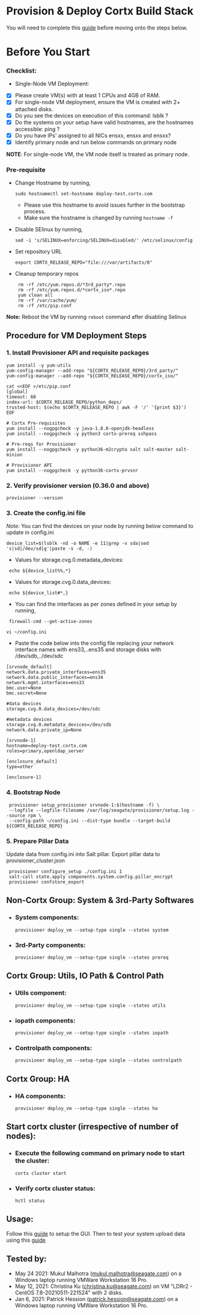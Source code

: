 # Provision & Deploy Cortx Build Stack

You will need to complete this [guide](https://github.com/Seagate/cortx/blob/main/doc/Release_Build_Creation.rst) before moving onto the steps below.

# Before You Start  
### Checklist:
- Single-Node VM Deployment:
 -  [x]  Please create VM(s) with at least 1 CPUs and 4GB of RAM.  
 -  [x]  For single-node VM deployment, ensure the VM is created with 2+ attached disks.
 -  [x]  Do you see the devices on execution of this command: lsblk ?  
 -  [x]  Do the systems on your setup have valid hostnames, are the hostnames accessible: ping <hostname>?  
 -  [x]  Do you have IPs' assigned to all NICs ensxx, ensxx and ensxx?  
 -  [x]  Identify primary node and run below commands on primary node  
    
**NOTE**: For single-node VM, the VM node itself is treated as primary node.

### Pre-requisite

- Change Hostname by running,
   ```
   sudo hostnamectl set-hostname deploy-test.cortx.com
   ```
   - Please use this hostname to avoid issues further in the bootstrap process.
   - Make sure the hostname is changed by running `hostname -f`
 
- Disable SElinux by running,
   ```
   sed -i 's/SELINUX=enforcing/SELINUX=disabled/' /etc/selinux/config
   ```
- Set repository URL
   ```
   export CORTX_RELEASE_REPO="file:///var/artifacts/0"
   ```
- Cleanup temporary repos
   ```
    rm -rf /etc/yum.repos.d/*3rd_party*.repo
    rm -rf /etc/yum.repos.d/*cortx_iso*.repo
    yum clean all
    rm -rf /var/cache/yum/
    rm -rf /etc/pip.conf
   ```
**Note:** Reboot the VM by running `reboot` command after disabling Selinux
   
   
## Procedure for VM Deployment Steps

### 1. Install Provisioner API and requisite packages
   ```
   yum install -y yum-utils
   yum-config-manager --add-repo "${CORTX_RELEASE_REPO}/3rd_party/"
   yum-config-manager --add-repo "${CORTX_RELEASE_REPO}/cortx_iso/"

   cat <<EOF >/etc/pip.conf
   [global]
   timeout: 60
   index-url: $CORTX_RELEASE_REPO/python_deps/
   trusted-host: $(echo $CORTX_RELEASE_REPO | awk -F '/' '{print $3}')
   EOF

   # Cortx Pre-requisites
   yum install --nogpgcheck -y java-1.8.0-openjdk-headless
   yum install --nogpgcheck -y python3 cortx-prereq sshpass
   
   # Pre-reqs for Provisioner
   yum install --nogpgcheck -y python36-m2crypto salt salt-master salt-minion
   
   # Provisioner API
   yum install --nogpgcheck -y python36-cortx-prvsnr
   ```

### 2. Verify provisioner version (0.36.0 and above)
    provisioner --version
   
### 3. Create the config.ini file

*Note:* You can find the devices on your node by running below command to update in config.ini
    
    device_list=$(lsblk -nd -o NAME -e 11|grep -v sda|sed 's|sd|/dev/sd|g'|paste -s -d, -)

  - Values for storage.cvg.0.metadata_devices:
   ```
    echo ${device_list%%,*}
   ```
  - Values for storage.cvg.0.data_devices:
   ``` 
    echo ${device_list#*,}
   ```
  - You can find the interfaces as per zones defined in your setup by running,
   ```
    firewall-cmd --get-active-zones
   ```
   
    vi ~/config.ini
    
   - Paste the code below into the config file replacing your network interface names with ens33,..ens35 and storage disks with /dev/sdb,../dev/sdc
   ```
   [srvnode_default]
   network.data.private_interfaces=ens35
   network.data.public_interfaces=ens34
   network.mgmt.interfaces=ens33
   bmc.user=None
   bmc.secret=None
   
   #data devices
   storage.cvg.0.data_devices=/dev/sdc
   
   #metadata devices
   storage.cvg.0.metadata_devices=/dev/sdb
   network.data.private_ip=None

   [srvnode-1]
   hostname=deploy-test.cortx.com
   roles=primary,openldap_server

   [enclosure_default]
   type=other

   [enclosure-1]
   ```
### 4. Bootstrap Node
   ```
    provisioner setup_provisioner srvnode-1:$(hostname -f) \
    --logfile --logfile-filename /var/log/seagate/provisioner/setup.log --source rpm \
    --config-path ~/config.ini --dist-type bundle --target-build ${CORTX_RELEASE_REPO}
   ```
### 5. Prepare Pillar Data

Update data from config.ini into Salt pillar. Export pillar data to provisioner_cluster.json
   ```
    provisioner configure_setup ./config.ini 1
    salt-call state.apply components.system.config.pillar_encrypt
    provisioner confstore_export
   ```

## Non-Cortx Group: System & 3rd-Party Softwares

- ### System components:

   ```
   provisioner deploy_vm --setup-type single --states system
   ```

- ### 3rd-Party components:

   ```
   provisioner deploy_vm --setup-type single --states prereq
   ```

## Cortx Group: Utils, IO Path & Control Path

- ### Utils component:

   ```
   provisioner deploy_vm --setup-type single --states utils
   ```

- ### iopath components:

   ```
   provisioner deploy_vm --setup-type single --states iopath
   ```

- ### Controlpath components:

   ```
   provisioner deploy_vm --setup-type single --states controlpath
   ```

## Cortx Group: HA

- ### HA components:

   ```
   provisioner deploy_vm --setup-type single --states ha
   ```

## Start cortx cluster (irrespective of number of nodes):

- ### Execute the following command on primary node to start the cluster:

   ```
   cortx cluster start
   ```

- ### Verify cortx cluster status:

   ```
   hctl status
   ```

## Usage:

Follow this [guide](https://github.com/Seagate/cortx/blob/main/doc/Preboarding_and_Onboarding.rst) to setup the GUI.
   Then to test your system upload data using this [guide](https://github.com/Seagate/cortx/blob/main/doc/testing_io.rst)



## Tested by:

- May 24 2021: Mukul Malhotra (mukul.malhotra@seagate.com) on a Windows laptop running VMWare Workstation 16 Pro.
- May 12, 2021: Christina Ku (christina.ku@seagate.com) on VM "LDRr2 - CentOS 7.8-20210511-221524" with 2 disks.
- Jan 6, 2021: Patrick Hession (patrick.hession@seagate.com) on a Windows laptop running VMWare Workstation 16 Pro.
